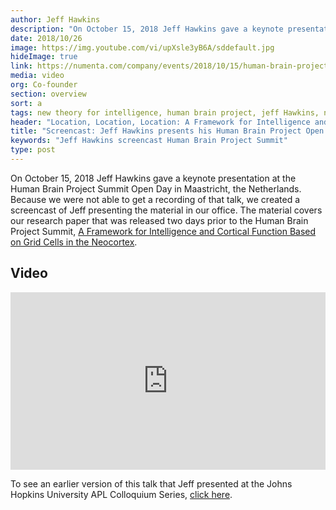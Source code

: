 ```yaml
---
author: Jeff Hawkins
description: "On October 15, 2018 Jeff Hawkins gave a keynote presentation at the Human Brain Project Summit Open Day. Because we were not able to get a recording of that talk, we created a screencast of Jeff presenting the material in our office."
date: 2018/10/26
image: https://img.youtube.com/vi/upXsle3yB6A/sddefault.jpg
hideImage: true
link: https://numenta.com/company/events/2018/10/15/human-brain-project-summit/
media: video
org: Co-founder
section: overview
sort: a
tags: new theory for intelligence, human brain project, jeff Hawkins, neocortex, brain theory
header: "Location, Location, Location: A Framework for Intelligence and Cortical Computation"
title: "Screencast: Jeff Hawkins presents his Human Brain Project Open Day Keynote"
keywords: "Jeff Hawkins screencast Human Brain Project Summit"
type: post
---
```

On October 15, 2018 Jeff Hawkins gave a keynote presentation at the Human Brain Project Summit Open Day in Maastricht, the Netherlands.  Because we were not able to get a recording of that talk, we created a screencast of Jeff presenting the material in our office. The material covers our research paper that was released two days prior to the Human Brain Project Summit, [A Framework for Intelligence and Cortical Function Based on Grid Cells in the Neocortex](/neuroscience-research/research-publications/papers/a-framework-for-intelligence-and-cortical-function-based-on-grid-cells-in-the-neocortex/).

## Video
<iframe width="504" height="284" src="https://www.youtube.com/embed/upXsle3yB6A?ecver=1" frameborder="0" gesture="media" allow="encrypted-media" allowfullscreen></iframe>

To see an earlier version of this talk that Jeff presented at the Johns Hopkins University APL Colloquium Series, [click here](/resources/videos/jeff-hawkins-johns-hopkins-apl-talk/).
